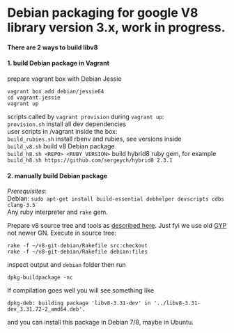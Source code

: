 Debian packaging for google V8 library version 3.x, work in progress.
===========

#### There are 2 ways to build libv8

#### 1. build Debian package in Vagrant

prepare vagrant box with Debian Jessie
```
vagrant box add debian/jessie64
cd vagrant.jessie
vagrant up

```
scripts called by `vagrant provision` during `vagrant up`:  
`provision.sh` install all dev dependencies  
user scripts in /vagrant inside the box:  
`build_rubies.sh` install rbenv and rubies, see versions inside  
`build_v8.sh` build v8 Debian package  
`build_h8.sh <REPO> <RUBY_VERSION>` build hybrid8 ruby gem, for example  
`build_h8.sh https://github.com/sergeych/hybrid8 2.3.1`

#### 2. manually build Debian package

*_Prerequisites_*:  
Debian: ```sudo apt-get install build-essential debhelper devscripts cdbs clang-3.5```  
Any ruby interpreter and `rake` gem.

Prepare v8 source tree and tools as [described here](https://github.com/v8/v8/wiki/Building-from-Source). 
Just fyi we use old [GYP](https://github.com/v8/v8/wiki/Building-with-Gyp) not newer GN.
Execute in source tree:
```
rake -f ~/v8-git-debian/Rakefile src:checkout
rake -f ~/v8-git-debian/Rakefile debian:files
```

inspect output and `debian` folder then run
```
dpkg-buildpackage -nc
```
If compilation goes well you will see something like
```
dpkg-deb: building package 'libv8-3.31-dev' in '../libv8-3.31-dev_3.31.72-2_amd64.deb'.
```
and you can install this package in Debian 7/8, maybe in Ubuntu.

<!---
##### 3. install from experimental repo

add repo key
```
curl http://debian.fiam.me/fiamme.gpg | sudo apt-key add -
```

add apt source
```
echo "deb [arch=amd64] http://debian.fiam.me wheezy main" > /etc/apt/sources.list.d/fiamme.list
```

install package
```
sudo apt-get update
sudo apt-get install libv8-3.31-dev
```
-->
